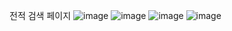 전적 검색 페이지
![image](https://github.com/user-attachments/assets/e34a60b0-2f76-49e9-8456-3afff1891c47)
![image](https://github.com/user-attachments/assets/2495c965-775d-4e1f-9a69-413763d26f34)
![image](https://github.com/user-attachments/assets/fe75ea06-cec5-4f38-8c78-db32d345bfb2)
![image](https://github.com/user-attachments/assets/b4d1e78d-ab20-4c71-8c1f-eab1034099f1)
